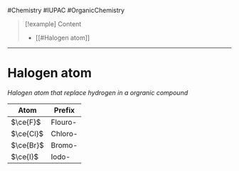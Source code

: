 #Chemistry #IUPAC #OrganicChemistry 

>[!example] Content
>- [[#Halogen atom]]

---

# Halogen atom
_Halogen atom that replace hydrogen in a orgranic compound_

|Atom|Prefix|
|---|---|
|$\ce{F}$|Flouro-|
|$\ce{Cl}$| Chloro-|
|$\ce{Br}$|Bromo-|
|$\ce{I}$|Iodo-|

